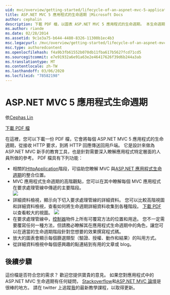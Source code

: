 ```yaml
---
uid: mvc/overview/getting-started/lifecycle-of-an-aspnet-mvc-5-application
title: ASP.NET MVC 5 應用程式的生命週期 |Microsoft Docs
author: cephalin
description: 下載 PDF 檔，以圖表 ASP.NET MVC 5 應用程式的生命週期。 本生命週期檔提供 MVC 生命週期的高階觀點 。
ms.author: riande
ms.date: 02/28/2014
ms.assetid: 9c1e3a75-b644-4480-8326-11300b1ec4b3
msc.legacyurl: /mvc/overview/getting-started/lifecycle-of-an-aspnet-mvc-5-application
msc.type: authoredcontent
ms.openlocfilehash: f4a9b3fb61552b070db11fba617b5627fcd71cd5
ms.sourcegitcommit: e7e91932a6e91a63e2e46417626f39d6b244a3ab
ms.translationtype: MT
ms.contentlocale: zh-TW
ms.lasthandoff: 03/06/2020
ms.locfileid: "78582198"
---
```

# <a name="lifecycle-of-an-aspnet-mvc-5-application"></a>ASP.NET MVC 5 應用程式生命週期

依[Cephas Lin](https://github.com/cephalin)

[下載 PDF 檔](lifecycle-of-an-aspnet-mvc-5-application/_static/lifecycle-of-an-aspnet-mvc-5-application1.pdf)

在這裡，您可以下載一份 PDF 檔，它會將每個 ASP.NET MVC 5 應用程式的生命週期，從接收 HTTP 要求，到將 HTTP 回應傳送回用戶端。 它是設計來做為 ASP.NET MVC 新手的教育工具，也是針對需要深入瞭解應用程式特定層面的人員所做的參考。 PDF 檔具有下列功能：

- 相關的[HttpApplication](https://msdn.microsoft.com/library/system.web.httpapplication.aspx)階段，可協助您瞭解 MVC 與[ASP.NET 應用程式生命週期](https://msdn.microsoft.com/library/bb470252.aspx)的整合位置。
- MVC 應用程式生命週期的高階觀點，您可以在其中瞭解每個 MVC 應用程式在要求處理管線中傳遞的主要階段。  
    ![](lifecycle-of-an-aspnet-mvc-5-application/_static/image1.jpg)
- 詳細資料檢視，顯示向下切入要求處理管線的詳細資料。 您可以比較高階視圖和詳細資料檢視，查看如何將生命週期詳細資料收集到各種階段。 [下載 PDF](lifecycle-of-an-aspnet-mvc-5-application/_static/lifecycle-of-an-aspnet-mvc-5-application1.pdf)以查看較大的視圖。
    ![](lifecycle-of-an-aspnet-mvc-5-application/_static/image2.jpg)
- 在要求處理管線中，[控制器](https://msdn.microsoft.com/library/system.web.mvc.controller.aspx)物件上所有可覆寫方法的位置和用途。 您不一定需要覆寫任何一種方法，但請務必瞭解其在應用程式生命週期中的角色，讓您可以在適當的生命週期階段針對您想要的效果撰寫程式碼。
- 放大的圖表會顯示每個篩選類型（驗證、授權、動作和結果）的叫用方式。
- 從詳細資料檢視中每個感興趣的點連結到有用的文章或 blog。

## <a name="next-steps"></a>後續步驟

這份檔是否符合您的需求？ 歡迎您提供寶貴的意見。 如果您對應用程式中的 ASP.NET MVC 生命週期有任何疑問， [Stackoverflow](http://stackoverflow.com/help)和[ASP.NET MVC 論壇](https://forums.asp.net/1146.aspx)是很棒的地方。 請在 twitter 上追蹤[我](https://twitter.com/Cephas_MSFT)的最新教學課程，以取得更新。
